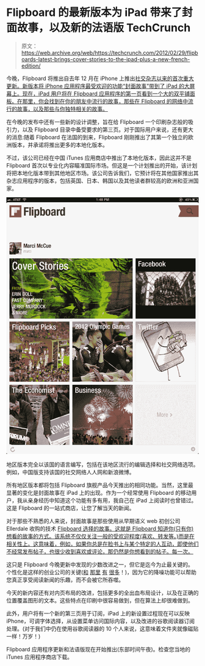 # Flipboard 的最新版本为 iPad 带来了封面故事，以及新的法语版 TechCrunch

> 原文：<https://web.archive.org/web/https://techcrunch.com/2012/02/29/flipboards-latest-brings-cover-stories-to-the-ipad-plus-a-new-french-edition/>

今晚，Flipboard 将推出自去年 12 月在 iPhone 上推出[社交杂志以来的首次重大更新。新版本将 iPhone 应用程序最受欢迎的功能“封面故事”带到了 iPad 的大屏幕上。现在，iPad 用户将在 Flipboard 应用程序的第一页看到一个大的双平铺面板。在那里，你会找到在你的朋友中流行的故事，那些在 Flipboard 的网络中流行的故事，以及那些与你独特相关的故事。](https://web.archive.org/web/20221205111009/https://beta.techcrunch.com/2011/12/07/fly-die-flipboard-iphone/)

在今晚的发布中还有一些新的设计调整，旨在给 Flipboard 一个印刷杂志般的吸引力，以及 Flipboard 目录中备受要求的第三页。对于国际用户来说，还有更大的消息:随着 Flipboard 在法国的到来，Flipboard 刚刚推出了其第一个独立的欧洲版本，并承诺将推出更多的本地化版本。

不过，该公司已经在中国 iTunes 应用商店中推出了本地化版本，因此这并不是 Flipboard 首次以专业化内容瞄准国际市场。但这是一个计划推出的开始，该计划将把本地化版本带到其他地区市场。该公司告诉我们，它预计将在其他国家推出其杂志应用程序的版本，包括英国、日本、韩国以及其他读者群较高的欧洲和亚洲国家。

![](img/3914eb15efb8eff5b3608dafdb5d097d.png "flipboard-ipad1")

地区版本完全以该国的语言编写，包括在该地区流行的编辑选择和社交网络选项。例如，中国版支持该国的社交网络人人网和新浪微博。

所有地区版本都将包括 Flipboard 旗舰产品今天推出的相同功能。当然，这里最显著的变化是封面故事在 iPad 上的出现。作为一个经常使用 Flipboard 的移动用户，我从亲身经历中知道这个功能有多有用，我自己在 iPad 上阅读时也曾错过。这是 Flipboard 的一站式商店，让您了解当天的新闻。

对于那些不熟悉的人来说，封面故事是那些使用从早期语义 web 初创公司 Ellerdale 收购的技术 [Flipboard 选择的故事。这就是 Flipboard 知道你(只有你)想看的故事的方式。该系统不仅仅关注一般的受欢迎程度(喜欢、转发等。)而是在相关性上。这意味着，例如，如果你总是在脸书上与某个特定的人互动，即使他们不经常发布帖子，也很少收到喜欢或评论，那仍然是你想看到的帖子。每一次。](https://web.archive.org/web/20221205111009/http://gigaom.com/apple/flipboard-launches-social-digital-magazine-and-buys-ellerdale/)

这只是 Flipboard 今晚更新中发现的少数改进之一，但它是迄今为止最关键的。个性化是这样的创业公司的关键([和](https://web.archive.org/web/20221205111009/http://itunes.apple.com/us/app/pulse-news-for-ipad/id371088673?mt=8) [那里](https://web.archive.org/web/20221205111009/http://zite.com/) [有](https://web.archive.org/web/20221205111009/http://www.evri.com/ipad/) [很多](https://web.archive.org/web/20221205111009/http://www.news.me/)！)，因为它的降噪功能可以帮助您真正享受阅读新闻的乐趣，而不会被它所吞噬。

今天的新内容还有对内页布局的改进，包括更多的全出血布局设计，以及在正确的位置覆盖图形的文本。这些特点在印刷中很容易做到，但在算法上却很难做到。

此外，用户将有一个新的第三页用于订阅，iPad 上的新设置过程现在可以反映 iPhone，可调字体选择，从设置菜单访问国际内容，以及改进的谷歌阅读器订阅处理。(对于我们中仍在使用谷歌阅读器的 10 个人来说，这意味着文件夹就像磁贴一样！万岁！)

Flipboard 应用程序更新和法语版现在开始推出(东部时间午夜)。检查您当地的 iTunes 应用程序商店下载。